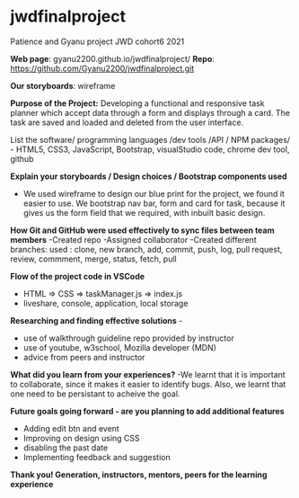 # jwdfinalproject
Patience and Gyanu project JWD cohort6 2021

**Web page**: gyanu2200.github.io/jwdfinalproject/ 
**Repo**: https://github.com/Gyanu2200/jwdfinalproject.git

**Our storyboards**: wireframe

**Purpose of the Project:** Developing a functional and responsive task planner which accept data through a form and displays through a card. The task are saved and loaded and deleted from the user interface.


List the software/ programming languages /dev tools /API / NPM packages/ - HTML5, CSS3, JavaScript, Bootstrap, visualStudio code, chrome dev tool, github 

**Explain your storyboards / Design choices / Bootstrap components used**
- We used wireframe to design our blue print for the project, we found it easier to use. We bootstrap nav bar, form and card for task, because it gives us the form field that we required, with inbuilt basic design. 

**How Git and GitHub were used effectively to sync files between team members**
-Created repo
-Assigned collaborator
-Created different branches: used : clone, new branch, add, commit, push, log, pull request, review, commment, merge, status, fetch, pull


**Flow of the project code in VSCode** 
- HTML => CSS => taskManager.js => index.js
- liveshare, console, application, local storage
 
**Researching and finding effective solutions** - 
- use of walkthrough guideline repo provided by instructor
- use of youtube, w3school, Mozilla developer (MDN)
- advice from peers and instructor

**What did you learn from your experiences?**
-We learnt that it is important to collaborate, since it makes it easier to identify bugs. Also, we learnt that one need to be persistant to acheive the goal.

**Future goals going forward - are you planning to add additional features**
- Adding edit btn and event
- Improving on design using CSS
- disabling the past date
- Implementing feedback and suggestion

**Thank you! Generation, instructors, mentors, peers for the learning experience** 

